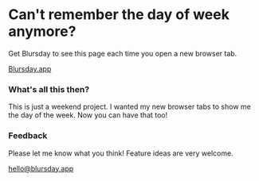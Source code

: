 # Can't remember the day of week anymore?

Get Blursday to see this page each time you open a new browser tab.

[Blursday.app](blursday.app)

### What's all this then?

This is just a weekend project. I wanted my new browser tabs to show me the day of the week. Now you can have that too!

### Feedback

Please let me know what you think! Feature ideas are very welcome.

[hello@blursday.app](mailto:hello@blursday.app)
